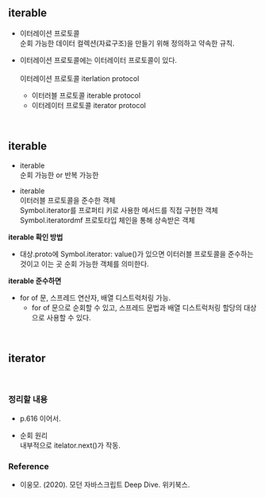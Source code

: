 ## iterable

- 이터레이션 프로토콜 <br>
  순회 가능한 데이터 컬렉션(자료구조)을 만들기 위해 정의하고 약속한 규칙.

- 이터레이션 프로토콜에는 이터레이터 프로토콜이 있다. <br> <br>
  이터레이션 프로토콜 iterlation protocol
  - 이터러블 프로토콜 iterable protocol
  - 이터레이터 프로토콜 iterator protocol

<br>

## iterable

- iterable <br>
  순회 가능한 or 반복 가능한

- iterable <br>
  이터러블 프로토콜을 준수한 객체 <br>
  Symbol.iterator를 프로퍼티 키로 사용한 메서드를 직접 구현한 객체 <br>
  Symbol.iteratordmf 프로토타입 체인을 통해 상속받은 객체 <br>

**iterable 확인 방법**

- 대상.proto에 Symbol.iterator: value()가 있으면 이터러블 프로토콜을 준수하는 것이고 이는 곳 순회 가능한 객체를 의미한다.

**iterable 준수하면**

- for of 문, 스프레드 연산자, 배열 디스트럭처링 가능.
  - for of 문으로 순회할 수 있고, 스프레드 문법과 배열 디스트럭처링 할당의 대상으로 사용할 수 있다.

<br>

## iterator

<br>

### 정리할 내용

- p.616 이어서.

- 순회 원리 <br>
  내부적으로 itelator.next()가 작동.

### Reference

- 이웅모. (2020). 모던 자바스크립트 Deep Dive. 위키북스.

